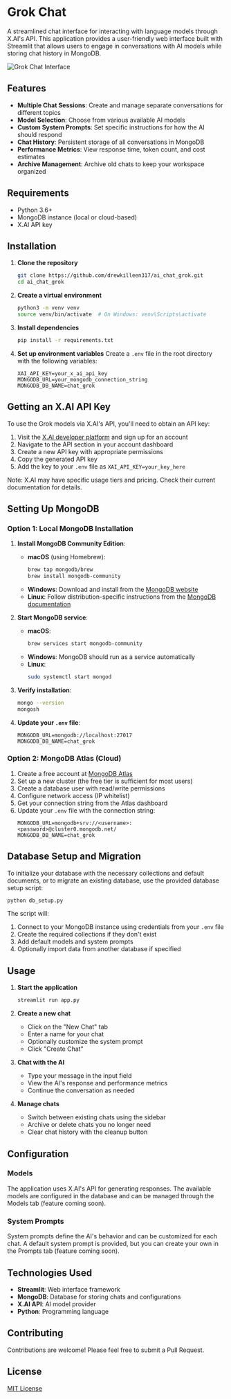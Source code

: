# Grok Chat

A streamlined chat interface for interacting with language models through X.AI's API. This application provides a user-friendly web interface built with Streamlit that allows users to engage in conversations with AI models while storing chat history in MongoDB.

![Grok Chat Interface](https://i.imgur.com/placeholder.png)

## Features

- **Multiple Chat Sessions**: Create and manage separate conversations for different topics
- **Model Selection**: Choose from various available AI models
- **Custom System Prompts**: Set specific instructions for how the AI should respond
- **Chat History**: Persistent storage of all conversations in MongoDB
- **Performance Metrics**: View response time, token count, and cost estimates
- **Archive Management**: Archive old chats to keep your workspace organized

## Requirements

- Python 3.6+
- MongoDB instance (local or cloud-based)
- X.AI API key

## Installation

1. **Clone the repository**
   ```bash
   git clone https://github.com/drewkilleen317/ai_chat_grok.git
   cd ai_chat_grok
   ```

2. **Create a virtual environment**
   ```bash
   python3 -m venv venv
   source venv/bin/activate  # On Windows: venv\Scripts\activate
   ```

3. **Install dependencies**
   ```bash
   pip install -r requirements.txt
   ```

4. **Set up environment variables**
   Create a `.env` file in the root directory with the following variables:
   ```
   XAI_API_KEY=your_x_ai_api_key
   MONGODB_URL=your_mongodb_connection_string
   MONGODB_DB_NAME=chat_grok
   ```

## Getting an X.AI API Key

To use the Grok models via X.AI's API, you'll need to obtain an API key:

1. Visit the [X.AI developer platform](https://x.ai) and sign up for an account
2. Navigate to the API section in your account dashboard
3. Create a new API key with appropriate permissions
4. Copy the generated API key
5. Add the key to your `.env` file as `XAI_API_KEY=your_key_here`

Note: X.AI may have specific usage tiers and pricing. Check their current documentation for details.

## Setting Up MongoDB

### Option 1: Local MongoDB Installation

1. **Install MongoDB Community Edition**:
   - **macOS** (using Homebrew):
     ```bash
     brew tap mongodb/brew
     brew install mongodb-community
     ```
   - **Windows**: Download and install from the [MongoDB website](https://www.mongodb.com/try/download/community)
   - **Linux**: Follow distribution-specific instructions from the [MongoDB documentation](https://www.mongodb.com/docs/manual/administration/install-on-linux/)

2. **Start MongoDB service**:
   - **macOS**:
     ```bash
     brew services start mongodb-community
     ```
   - **Windows**: MongoDB should run as a service automatically
   - **Linux**:
     ```bash
     sudo systemctl start mongod
     ```

3. **Verify installation**:
   ```bash
   mongo --version
   mongosh
   ```

4. **Update your `.env` file**:
   ```
   MONGODB_URL=mongodb://localhost:27017
   MONGODB_DB_NAME=chat_grok
   ```

### Option 2: MongoDB Atlas (Cloud)

1. Create a free account at [MongoDB Atlas](https://www.mongodb.com/cloud/atlas)
2. Set up a new cluster (the free tier is sufficient for most users)
3. Create a database user with read/write permissions
4. Configure network access (IP whitelist)
5. Get your connection string from the Atlas dashboard
6. Update your `.env` file with the connection string:
   ```
   MONGODB_URL=mongodb+srv://<username>:<password>@cluster0.mongodb.net/
   MONGODB_DB_NAME=chat_grok
   ```

## Database Setup and Migration

To initialize your database with the necessary collections and default documents, or to migrate an existing database, use the provided database setup script:

```bash
python db_setup.py
```

The script will:
1. Connect to your MongoDB instance using credentials from your `.env` file
2. Create the required collections if they don't exist
3. Add default models and system prompts
4. Optionally import data from another database if specified

## Usage

1. **Start the application**
   ```bash
   streamlit run app.py
   ```

2. **Create a new chat**
   - Click on the "New Chat" tab
   - Enter a name for your chat
   - Optionally customize the system prompt
   - Click "Create Chat"

3. **Chat with the AI**
   - Type your message in the input field
   - View the AI's response and performance metrics
   - Continue the conversation as needed

4. **Manage chats**
   - Switch between existing chats using the sidebar
   - Archive or delete chats you no longer need
   - Clear chat history with the cleanup button

## Configuration

### Models

The application uses X.AI's API for generating responses. The available models are configured in the database and can be managed through the Models tab (feature coming soon).

### System Prompts

System prompts define the AI's behavior and can be customized for each chat. A default system prompt is provided, but you can create your own in the Prompts tab (feature coming soon).

## Technologies Used

- **Streamlit**: Web interface framework
- **MongoDB**: Database for storing chats and configurations
- **X.AI API**: AI model provider
- **Python**: Programming language

## Contributing

Contributions are welcome! Please feel free to submit a Pull Request.

## License

[MIT License](LICENSE)

